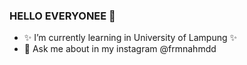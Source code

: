 ### HELLO EVERYONEE 👋 

<!--
**FirmanAhmadBayumi/firmanahmadbayumi** is a ✨ _special_ ✨ repository because its `README.md` (this file) appears on your GitHub profile.

Here are some ideas to get you started:

- 🔭 I’m currently working on ...
- 🌱 I’m currently learning in University of Lampung
- 👯 I’m looking to collaborate on ...
- 🤔 I’m looking for help with ...
- 💬 Ask me about in my instagram @frmnahmdd
- 📫 How to reach me: ...
- 😄 Pronouns: ...
- ⚡ Fun fact: ...
-->
- ✨ I’m currently learning in University of Lampung ✨
- 💬 Ask me about in my instagram @frmnahmdd
